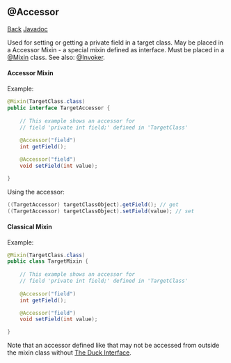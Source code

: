 ## @Accessor
[Back](mixins.md) [Javadoc](https://jenkins.liteloader.com/view/Other/job/Mixin/javadoc/org/spongepowered/asm/mixin/gen/Accessor.html) 

Used for setting or getting a private field in a target class. May be placed in a Accessor Mixin - a special mixin defined as interface. Must be placed in a [@Mixin](mixin.md) class. See also: [@Invoker](invoker.md).

#### Accessor Mixin
Example:
```java
@Mixin(TargetClass.class)
public interface TargetAccessor {
	
	// This example shows an accessor for 
	// field 'private int field;' defined in 'TargetClass'
	
	@Accessor("field")
	int getField();

	@Accessor("field")
	void setField(int value);

}
```

Using the accessor:
```java
((TargetAccessor) targetClassObject).getField(); // get
((TargetAccessor) targetClassObject).setField(value); // set
```

#### Classical Mixin
Example:
```java
@Mixin(TargetClass.class)
public class TargetMixin {
	
	// This example shows an accessor for 
	// field 'private int field;' defined in 'TargetClass'
	
	@Accessor("field")
	int getField();

	@Accessor("field")
	void setField(int value);

}
```

Note that an accessor defined like that may not be accessed from outside the mixin class without [The Duck Interface](mixin.md).

